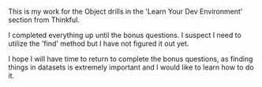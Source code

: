 This is my work for the Object drills in the 
'Learn Your Dev Environment' section from Thinkful. 

I completed everything up until the bonus questions.
I suspect I need to utilize the 'find' method but I have not 
figured it out yet. 

I hope I will have time to return to complete the bonus questions, 
as finding things in datasets is extremely important and I would 
like to learn how to do it. 

